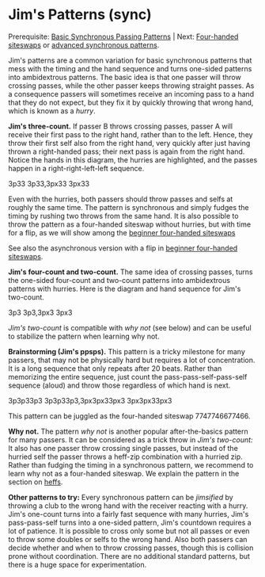 # Jim's Patterns (sync)

Prerequisite: [Basic Synchronous Passing Patterns]() | Next: [Four-handed siteswaps]() or [advanced synchronous patterns]().

Jim's patterns are a common variation for basic synchronous patterns that mess with the timing and the hand sequence and turns one-sided patterns into ambidextrous patterns. The basic idea is that one passer will throw crossing passes, while the other passer keeps throwing straight passes. As a consequence passers will sometimes receive an incoming pass to a hand that they do not expect, but they fix it by quickly throwing that wrong hand, which is known as a *hurry*.

**Jim's three-count.** If passer B throws crossing passes, passer A will receive their first pass to the right hand, rather than to the left. Hence, they throw their first self also from the right hand, very quickly after just having thrown a right-handed pass; their next pass is again from the right hand. Notice the hands in this diagram, the hurries are highlighted, and the passes happen in a right-right-left-left sequence. 

<sync  style='{"emphasizeThrows": [2,9,14,21]}'>3p33 3p33,3px33 3px33</sync>


<!-- 
TODO: visualization focused on highlighting some throws and having irregular L-R hand sequences.

p**s**spssp**s**spss
pxsspx**s**spxsspx**s**s -->

Even with the hurries, both passers should throw passes and selfs at roughly the same time. The pattern is synchronous and simply fudges the timing by rushing two throws from the same hand. It is also possible to throw the pattern as a four-handed siteswap without hurries, but with time for a flip, as we will show among the [beginner four-handed siteswaps]()

<crossreference>See also the asynchronous version with a flip in [beginner four-handed siteswaps]().</crossreference>


**Jim's four-count and two-count.** The same idea of crossing passes, turns the one-sided four-count and two-count patterns into ambidextrous patterns with hurries. Here is the diagram and hand sequence for Jim's two-count.

<sync  style='{"emphasizeThrows": [2,7,10,15]}'>3p3 3p3,3px3 3px3</sync>

<!-- 
p**s**psp**s**ps
pxspx**s**pxspx**s** -->

<crossreference>*Jim's two-count* is compatible with *why not* (see below) and can be useful to stabilize the pattern when learning why not.</crossreference>


**Brainstorming (Jim's ppsps).** This pattern is a tricky milestone for many passers, that may not be physically hard but requires a lot of concentration. It is a long sequence that only repeats after 20 beats. Rather than memorizing the entire sequence, just count the pass-pass-self-pass-self sequence (aloud) and throw those regardless of which hand is next.

<sync  style='{"emphasizeThrows": [2,7,10,15]}'>3p3p33p3 3p3p33p3,3px3px33px3 3px3px33px3</sync>


<!-- p**p**spsppspsppspsppsps
pxpx**s**pxspxpxspxspxpxspxspxpxspxs -->

<crossreference>This pattern can be juggled as the four-handed siteswap 7747746677466.</crossreference>


**Why not.** The pattern *why not* is another popular after-the-basics pattern for many passers. It can be considered as a trick throw in *Jim's two-count:* It also has one passer throw crossing single passes, but instead of the hurried self the passer throws a heff-zip combination with a hurried zip. Rather than fudging the timing in a synchronous pattern, we recommend to learn why not as a four-handed siteswap. We explain the pattern in the section on [heffs]().

**Other patterns to try:** Every synchronous pattern can be *jimsified* by throwing a club to the wrong hand with the receiver reacting with a hurry. Jim's one-count turns into a fairly fast sequence with many hurries, Jim's pass-pass-self turns into a one-sided pattern, Jim's countdown requires a lot of patience. It is possible to cross only some but not all passes or even to throw some doubles or selfs to the wrong hand. Also both passers can decide whether and when to throw crossing passes, though this is collision prone without coordination. There are no additional standard patterns, but there is a huge space for experimentation.
